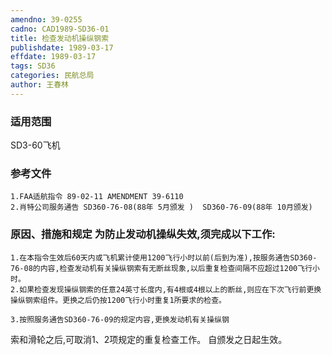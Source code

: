 ```yaml
---
amendno: 39-0255  
cadno: CAD1989-SD36-01  
title: 检查发动机操纵钢索  
publishdate: 1989-03-17  
effdate: 1989-03-17  
tags: SD36  
categories: 民航总局  
author: 王春林  
---
```

  
### 适用范围  
SD3-60飞机  
  
<!--more-->  
### 参考文件  
    1.FAA适航指令 89-02-11 AMENDMENT 39-6110  
    2.肖特公司服务通告 SD360-76-08(88年 5月颁发 )  SD360-76-09(88年 10月颁发)  
  
### 原因、措施和规定     为防止发动机操纵失效,须完成以下工作:  
    1.在本指令生效后60天内或飞机累计使用1200飞行小时以前(后到为准),按服务通告SD360-76-08的内容,检查发动机有关操纵钢索有无断丝现象,以后重复检查间隔不应超过1200飞行小时。  
    2.如果检查发现操纵钢索的任意24英寸长度内,有4根或4根以上的断丝,则应在下次飞行前更换操纵钢索组件。更换之后仍按1200飞行小时重复1所要求的检查。  
  
    3.按照服务通告SD360-76-09的规定内容,更换发动机有关操纵钢  
索和滑轮之后,可取消1、2项规定的重复检查工作。     自颁发之日起生效。  
  
